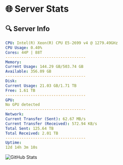 # 🌐 Server Stats
## 🔍 Server Info
```yaml
CPU: Intel(R) Xeon(R) CPU E5-2699 v4 @ 1279.49GHz
CPU Usage: 0.40%
Cores: 44P | 88T
-----------------------------------
Memory:
Current Usage: 144.29 GB/503.74 GB
Available: 356.09 GB
-----------------------------------
Disk:
Current Usage: 21.03 GB/1.71 TB
Free: 1.61 TB
-----------------------------------
GPU:
No GPU detected
-----------------------------------
Network:
Current Transfer (Sent): 62.67 MB/s
Current Transfer (Received): 572.94 KB/s
Total Sent: 125.64 TB
Total Received: 2.01 TB
-----------------------------------
Uptime:
12d 14h 3m 10s
```
![GitHub Stats](https://img.shields.io/badge/Updated-2025-02-20_12:46:28-blue)